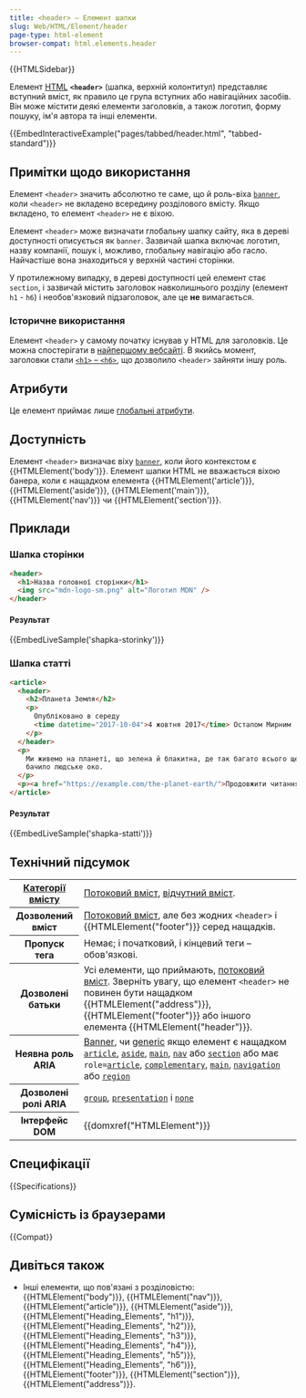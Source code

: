 ```yaml
---
title: <header> – Елемент шапки
slug: Web/HTML/Element/header
page-type: html-element
browser-compat: html.elements.header
---
```


{{HTMLSidebar}}

Елемент [HTML](/uk/docs/Web/HTML) **`<header>`** (шапка, верхній колонтитул) представляє вступний вміст, як правило це група вступних або навігаційних засобів. Він може містити деякі елементи заголовків, а також логотип, форму пошуку, ім'я автора та інші елементи.

{{EmbedInteractiveExample("pages/tabbed/header.html", "tabbed-standard")}}

## Примітки щодо використання

Елемент `<header>` значить абсолютно те саме, що й роль-віха [`banner`](/uk/docs/Web/Accessibility/ARIA/Roles/banner_role), коли `<header>` не вкладено всередину розділового вмісту. Якщо вкладено, то елемент `<header>` не є віхою.

Елемент `<header>` може визначати глобальну шапку сайту, яка в дереві доступності описується як `banner`. Зазвичай шапка включає логотип, назву компанії, пошук і, можливо, глобальну навігацію або гасло. Найчастіше вона знаходиться у верхній частині сторінки.

У протилежному випадку, в дереві доступності цей елемент стає `section`, і зазвичай містить заголовок навколишнього розділу (елемент `h1` - `h6`) і необов'язковий підзаголовок, але це **не** вимагається.

### Історичне використання

Елемент `<header>` у самому початку існував у HTML для заголовків. Це можна спостерігати в [найпершому вебсайті](http://info.cern.ch/). В якийсь момент, заголовки стали [`<h1>` – `<h6>`](/uk/docs/Web/HTML/Element/Heading_Elements), що дозволило `<header>` зайняти іншу роль.

## Атрибути

Це елемент приймає лише [глобальні атрибути](/uk/docs/Web/HTML/Global_attributes).

## Доступність

Елемент `<header>` визначає віху [`banner`](/uk/docs/Web/Accessibility/ARIA/Roles/banner_role), коли його контекстом є {{HTMLElement('body')}}. Елемент шапки HTML не вважається віхою банера, коли є нащадком елемента {{HTMLElement('article')}}, {{HTMLElement('aside')}}, {{HTMLElement('main')}}, {{HTMLElement('nav')}} чи {{HTMLElement('section')}}.

## Приклади

### Шапка сторінки

```html
<header>
  <h1>Назва головної сторінки</h1>
  <img src="mdn-logo-sm.png" alt="Логотип MDN" />
</header>
```

#### Результат

{{EmbedLiveSample('shapka-storinky')}}

### Шапка статті

```html
<article>
  <header>
    <h2>Планета Земля</h2>
    <p>
      Опубліковано в середу
      <time datetime="2017-10-04">4 жовтня 2017</time> Остапом Мирним
    </p>
  </header>
  <p>
    Ми живемо на планеті, що зелена й блакитна, де так багато всього ще не
    бачило людське око.
  </p>
  <p><a href="https://example.com/the-planet-earth/">Продовжити читання…</a></p>
</article>
```

#### Результат

{{EmbedLiveSample('shapka-statti')}}

## Технічний підсумок

<table class="properties">
  <tbody>
    <tr>
      <th scope="row">
        <a href="/uk/docs/Web/HTML/Content_categories"
          >Категорії вмісту</a
        >
      </th>
      <td>
        <a href="/uk/docs/Web/HTML/Content_categories#potokovyi-vmist"
          >Потоковий вміст</a
        >,
        <a href="/uk/docs/Web/HTML/Content_categories#vidchutnyi-vmist"
          >відчутний вміст</a
        >.
      </td>
    </tr>
    <tr>
      <th scope="row">Дозволений вміст</th>
      <td>
        <a href="/uk/docs/Web/HTML/Content_categories#potokovyi-vmist"
          >Потоковий вміст</a
        >, але без жодних <code>&#x3C;header></code> і
        {{HTMLElement("footer")}} серед нащадків.
      </td>
    </tr>
    <tr>
      <th scope="row">Пропуск тега</th>
      <td>Немає; і початковий, і кінцевий теги – обов'язкові.</td>
    </tr>
    <tr>
      <th scope="row">Дозволені батьки</th>
      <td>
        Усі елементи, що приймають,
        <a href="/uk/docs/Web/HTML/Content_categories#potokovyi-vmist"
          >потоковий вміст</a
        >. Зверніть увагу, що елемент <code>&#x3C;header></code> не повинен бути нащадком {{HTMLElement("address")}},
        {{HTMLElement("footer")}} або іншого елемента
        {{HTMLElement("header")}}.
      </td>
    </tr>
    <tr>
      <th scope="row">Неявна роль ARIA</th>
      <td>
        <a href="/uk/docs/Web/Accessibility/ARIA/Roles/banner_role">Banner</a
        >, чи
        <a href="/uk/docs/Web/Accessibility/ARIA/Roles/generic_role"
          >generic</a
        >
        якщо елемент є нащадком
        <code><a href="/uk/docs/Web/HTML/Element/article">article</a></code
        >, <code><a href="/uk/docs/Web/HTML/Element/aside">aside</a></code
        >, <code><a href="/uk/docs/Web/HTML/Element/main">main</a></code
        >, <code><a href="/uk/docs/Web/HTML/Element/nav">nav</a></code> або
        <code><a href="/uk/docs/Web/HTML/Element/section">section</a></code>
        або має
        <code
          >role=<a href="/uk/docs/Web/Accessibility/ARIA/Roles/article_role"
            >article</a
          ></code
        >,
        <code
          ><a href="/uk/docs/Web/Accessibility/ARIA/Roles/complementary_role"
            >complementary</a
          ></code
        >,
        <code
          ><a href="/uk/docs/Web/Accessibility/ARIA/Roles/main_role"
            >main</a
          ></code
        >,
        <code
          ><a href="/uk/docs/Web/Accessibility/ARIA/Roles/navigation_role"
            >navigation</a
          ></code
        >
        або
        <code
          ><a href="/uk/docs/Web/Accessibility/ARIA/Roles/region_role"
            >region</a
          ></code
        >
      </td>
    </tr>
    <tr>
      <th scope="row">Дозволені ролі ARIA</th>
      <td>
        <a href="/uk/docs/Web/Accessibility/ARIA/Roles/group_role"><code>group</code></a>, <a href="/uk/docs/Web/Accessibility/ARIA/Roles/presentation_role"><code>presentation</code></a> і
        <a href="/uk/docs/Web/Accessibility/ARIA/Roles/none_role"><code>none</code></a>
      </td>
    </tr>
    <tr>
      <th scope="row">Інтерфейс DOM</th>
      <td>{{domxref("HTMLElement")}}</td>
    </tr>
  </tbody>
</table>

## Специфікації

{{Specifications}}

## Сумісність із браузерами

{{Compat}}

## Дивіться також

- Інші елементи, що пов'язані з розділовістю: {{HTMLElement("body")}}, {{HTMLElement("nav")}}, {{HTMLElement("article")}}, {{HTMLElement("aside")}}, {{HTMLElement("Heading_Elements", "h1")}}, {{HTMLElement("Heading_Elements", "h2")}}, {{HTMLElement("Heading_Elements", "h3")}}, {{HTMLElement("Heading_Elements", "h4")}}, {{HTMLElement("Heading_Elements", "h5")}}, {{HTMLElement("Heading_Elements", "h6")}}, {{HTMLElement("footer")}}, {{HTMLElement("section")}}, {{HTMLElement("address")}}.
